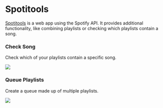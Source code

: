 # Spotitools
[Spotitools](https://www.spotitools.com) is a web app using the Spotify API. It provides additional functionality, like combining playlists or checking which playlists contain a song.

### Check Song

Check which of your playlists contain a specific song.

![](./assets/spotitools1.1.gif)

### Queue Playlists

Create a queue made up of multiple playlists.

![](./assets/spotitools2.1.gif)

